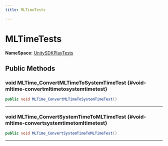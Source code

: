 ```yaml
---
title: MLTimeTests

---
```


# MLTimeTests



**NameSpace:** 
[UnitySDKPlayTests](/versioned_docs/version-31-Aug-2023/unity-api/api/UnitySDKPlayTests/UnitySDKPlayTests.md) 








## Public Methods

### void MLTime_ConvertMLTimeToSystemTimeTest {#void-mltime-convertmltimetosystemtimetest}

```csharp
public void MLTime_ConvertMLTimeToSystemTimeTest()
```






-----------

### void MLTime_ConvertSystemTimeToMLTimeTest {#void-mltime-convertsystemtimetomltimetest}

```csharp
public void MLTime_ConvertSystemTimeToMLTimeTest()
```






-----------


